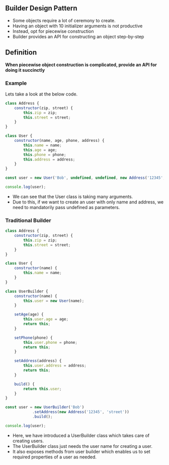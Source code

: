 ## Builder Design Pattern
* Some objects require a lot of ceremony to create.
* Having an object with 10 initializer arguments is not productive
* Instead, opt for piecewise construction
* Builder provides an API for constructing an object step-by-step

## Definition
 **When piecewise object construction is complicated, provide an API for doing it succinctly**

### Example

Lets take a look at the below code.

```js
class Address {
    constructor(zip, street) {
        this.zip = zip;
        this.street = street;
    }
}

class User {
    constructor(name, age, phone, address) {
        this.name = name;
        this.age = age;
        this.phone = phone;
        this.address = address;
    }
}

const user = new User('Bob', undefined, undefined, new Address('12345', 'street'));

console.log(user);
```

* We can see that the User class is taking many arguments.
* Due to this, if we want to create an user with only name and address, we need to mandatorily pass undefined as parameters.

### Traditional Builder

```js
class Address {
    constructor(zip, street) {
        this.zip = zip;
        this.street = street;
    }
}

class User {
    constructor(name) {
        this.name = name;
    }
}

class UserBuilder {
    constructor(name) {
        this.user = new User(name);
    }

    setAge(age) {
        this.user.age = age;
        return this;
    }

    setPhone(phone) {
        this.user.phone = phone;
        return this;
    }

    setAddress(address) {
        this.user.address = address;
        return this;
    }

    build() {
        return this.user;
    }
}

const user = new UserBuilder('Bob')
            .setAddress(new Address('12345', 'street'))
            .build();

console.log(user);
```
* Here, we have introduced a UserBuilder class which takes care of creating users.
* The UserBuilder class just needs the user name for creating a user.
* It also exposes methods from user builder which enables us to set required properties of a user as needed.
